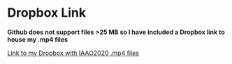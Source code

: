 # Dropbox Link
**Github does not support files >25 MB so I have included a Dropbox link to house my .mp4 files**

<a href="https://www.dropbox.com/sh/rswozaqi9dqe5z3/AABkokyxgYMWqfJ7qS8rYaOha?dl=0" target="_blank"> Link to my Dropbox with IAAO2020 .mp4 files </a>
